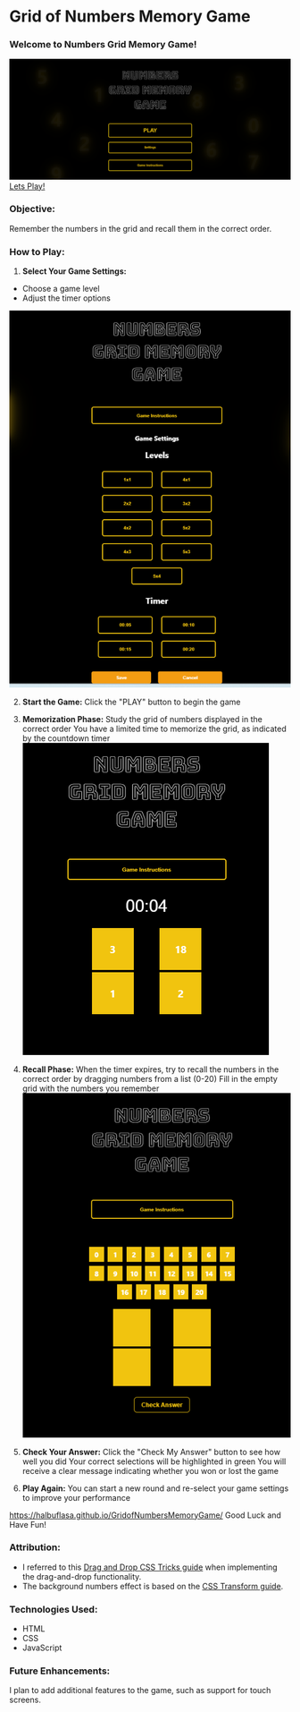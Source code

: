 # Grid of Numbers Memory Game


### Welcome to Numbers Grid Memory Game!
![Game landing page Image](images/GamelandingPage.png)
[Lets Play!](https://halbuflasa.github.io/GridofNumbersMemoryGame/)

### Objective:
 Remember the numbers in the grid and recall them in the correct order.

###  How to Play:


1. **Select Your Game Settings:**
- Choose a game level
- Adjust the timer options
  
![Settings Image](images/Settings.png)

2. **Start the Game:**
Click the "PLAY" button to begin the game

3. **Memorization Phase:**
Study the grid of numbers displayed in the correct order
You have a limited time to memorize the grid, as indicated by the countdown timer
![Memorization Phase Image](images/GameTimer.png)

4. **Recall Phase:**
When the timer expires, try to recall the numbers in the correct order by dragging numbers from a list (0-20)
Fill in the empty grid with the numbers you remember
![Recall Phase Image](images/Game.png)

5. **Check Your Answer:**
Click the "Check My Answer" button to see how well you did
Your correct selections will be highlighted in green
You will receive a clear message indicating whether you won or lost the game

6. **Play Again:**
You can start a new round and re-select your game settings to improve your performance

https://halbuflasa.github.io/GridofNumbersMemoryGame/
Good Luck and Have Fun!

### Attribution:
- I referred to this [Drag and Drop CSS Tricks guide](https://css-tricks.com/creating-a-parking-game-with-the-html-drag-and-drop-api/) when implementing the drag-and-drop functionality.
- The background numbers effect is based on the [CSS Transform guide](https://css-tricks.com/almanac/properties/t/transform/).

### Technologies Used:
- HTML
- CSS
- JavaScript

### Future Enhancements:
I plan to add additional features to the game, such as support for touch screens.

